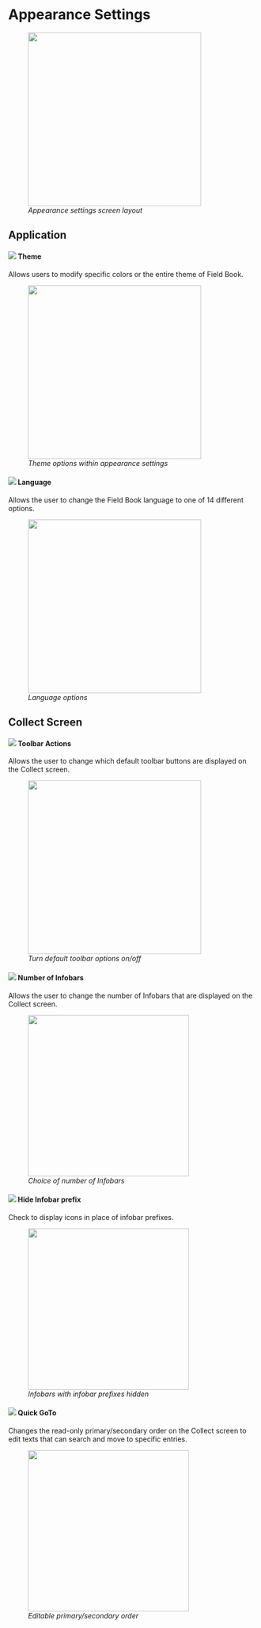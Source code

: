 <link rel="stylesheet" type="text/css" href="_styles/styles.css">

# Appearance Settings

<figure class="image">
  <img class="screenshot" src="_static/images/settings/appearance/settings_appearance_framed.png" width="350px"> 
  <figcaption class="screenshot-caption"><i>Appearance settings screen layout</i></figcaption> 
</figure>

## Application

#### <img class="icon" src="_static/icons/settings/appearance/palette.png"> Theme

Allows users to modify specific colors or the entire theme of Field Book.

<figure class="image">
  <img class="screenshot" src="_static/images/settings/appearance/settings_appearance_theme_framed.png" width="350px"> 
  <figcaption class="screenshot-caption"><i>Theme options within appearance settings</i></figcaption> 
</figure>

#### <img class="icon" src="_static/icons/settings/appearance/translate.png"> Language

Allows the user to change the Field Book language to one of 14 different options.

<figure class="image">
  <img class="screenshot" src="_static/images/settings/appearance/settings_appearance_language_framed.png" width="350px"> 
  <figcaption class="screenshot-caption"><i>Language options</i></figcaption> 
</figure>

## Collect Screen

#### <img class="icon" src="_static/icons/settings/appearance/server-minus.png"> Toolbar Actions

Allows the user to change which default toolbar buttons are displayed on the Collect screen.

<figure class="image">
  <img class="screenshot" src="_static/images/settings/appearance/settings_appearance_toolbar_framed.png" width="350px"> 
  <figcaption class="screenshot-caption"><i>Turn default toolbar options on/off</i></figcaption> 
</figure>

#### <img class="icon" src="_static/icons/settings/appearance/playlist-plus.png"> Number of Infobars

Allows the user to change the number of Infobars that are displayed on the Collect screen.

<figure class="image">
  <img class="screenshot" src="_static/images/settings/appearance/settings_appearance_number_infobars.png" width="325px"> 
  <figcaption class="screenshot-caption"><i>Choice of number of Infobars</i></figcaption> 
</figure>

#### <img class="icon" src="_static/icons/settings/appearance/eye-off.png"> Hide Infobar prefix

Check to display icons in place of infobar prefixes.

<figure class="image">
  <img class="screenshot" src="_static/images/settings/appearance/settings_appearance_infobar_prefixes_framed.png" width="325px"> 
  <figcaption class="screenshot-caption"><i>Infobars with infobar prefixes hidden</i></figcaption> 
</figure>

#### <img class="icon" src="_static/icons/settings/appearance/run-fast.png"> Quick GoTo

Changes the read-only primary/secondary order on the Collect screen to edit texts that can search and move to specific entries.

<figure class="image">
  <img class="screenshot" src="_static/images/settings/appearance/settings_appearance_quick_goto.png" width="325px"> 
  <figcaption class="screenshot-caption"><i>Editable primary/secondary order</i></figcaption> 
</figure>